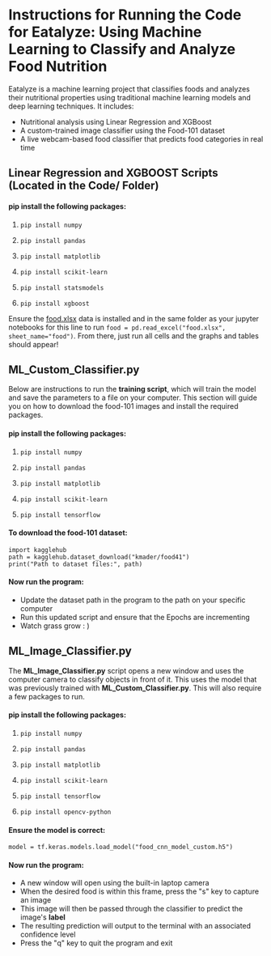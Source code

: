 # Instructions for Running the Code for Eatalyze: Using Machine Learning to Classify and Analyze Food Nutrition

Eatalyze is a machine learning project that classifies foods and analyzes their nutritional properties using traditional machine learning models and deep learning techniques. It includes:

- Nutritional analysis using Linear Regression and XGBoost
- A custom-trained image classifier using the Food-101 dataset
- A live webcam-based food classifier that predicts food categories in real time

## Linear Regression and XGBOOST Scripts (Located in the Code/ Folder)
#### pip install the following packages:
1.     pip install numpy
2.     pip install pandas
3.     pip install matplotlib
4.     pip install scikit-learn
5.     pip install statsmodels
6.     pip install xgboost

Ensure the [food.xlsx](https://www.kaggle.com/datasets/shrutisaxena/food-nutrition-dataset) data is installed and in the same folder as your jupyter notebooks for this line to run
`food = pd.read_excel("food.xlsx", sheet_name="food")`. From there, just run all cells and the graphs and tables should appear!



## ML_Custom_Classifier.py
Below are instructions to run the **training script**, which will train the model and save the parameters to a file on your computer. This section will guide you on how to download the food-101 images and install the required packages. 

#### pip install the following packages:
1.     pip install numpy
2.     pip install pandas
3.     pip install matplotlib
4.     pip install scikit-learn
5.     pip install tensorflow

#### To download the food-101 dataset:

    import kagglehub
    path = kagglehub.dataset_download("kmader/food41")
    print("Path to dataset files:", path)

#### Now run the program:
- Update the dataset path in the program to the path on your specific computer
- Run this updated script and ensure that the Epochs are incrementing
- Watch grass grow : )


## ML_Image_Classifier.py
The **ML_Image_Classifier.py** script opens a new window and uses the computer camera to classify objects in front of it. This uses the model that was previously trained with __ML_Custom_Classifier.py__. This will also require a few packages to run.

#### pip install the following packages:
1.     pip install numpy
2.     pip install pandas
3.     pip install matplotlib
4.     pip install scikit-learn
5.     pip install tensorflow
6.     pip install opencv-python

#### Ensure the model is correct:
    model = tf.keras.models.load_model("food_cnn_model_custom.h5")

#### Now run the program:
- A new window will open using the built-in laptop camera
- When the desired food is within this frame, press the "s" key to capture an image
- This image will then be passed through the classifier to predict the image's **label**
- The resulting prediction will output to the terminal with an associated confidence level
- Press the "q" key to quit the program and exit
